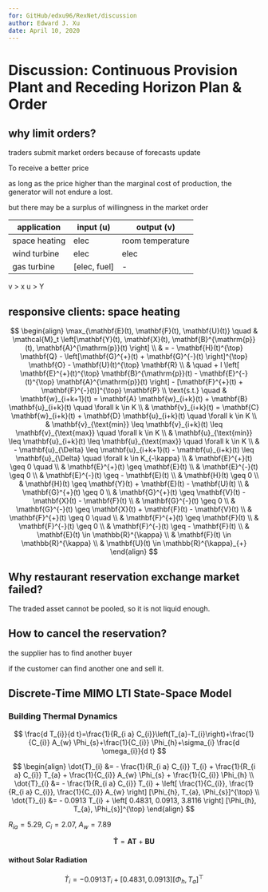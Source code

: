 ```yaml
---
for: GitHub/edxu96/RexNet/discussion
author: Edward J. Xu
date: April 10, 2020
---
```


# Discussion: Continuous Provision Plant and  Receding Horizon Plan & Order

## why limit orders?

traders submit market orders because of forecasts update

To receive a better price

as long as the price higher than the marginal cost of production, the generator will not endure a lost.

but there may be a surplus of willingness in the market order

| application   | input (u)    | output (v)       |
| ------------- | ------------ | ---------------- |
| space heating | elec         | room temperature |
| wind turbine  | elec         | elec             |
| gas turbine   | [elec, fuel] | -                |

v > x
u > Y

## responsive clients: space heating

$$
\begin{align}
\max_{\mathbf{E}(t), \mathbf{F}(t), \mathbf{U}(t)} \quad & \mathcal{M}_t \left[\mathbf{Y}(t), \mathbf{X}(t), \mathbf{B}^{\mathrm{p}}(t), \mathbf{A}^{\mathrm{p}}(t) \right] \\
& = - \mathbf{H}(t)^{\top} \mathbf{Q} - \left[\mathbf{G}^{+}(t) + \mathbf{G}^{-}(t) \right]^{\top} \mathbf{O} - \mathbf{U}(t)^{\top} \mathbf{R} \\
& \quad + l \left[ \mathbf{E}^{+}(t)^{\top} \mathbf{B}^{\mathrm{p}}(t) - \mathbf{E}^{-}(t)^{\top} \mathbf{A}^{\mathrm{p}}(t) \right] - [\mathbf{F}^{+}(t) + \mathbf{F}^{-}(t)]^{\top} \mathbf{P} \\
\text{s.t.} \quad & \mathbf{w}_{i+k+1}(t) = \mathbf{A} \mathbf{w}_{i+k}(t) + \mathbf{B} \mathbf{u}_{i+k}(t) \quad \forall k \in K \\
& \mathbf{v}_{i+k}(t) = \mathbf{C} \mathbf{w}_{i+k}(t) + \mathbf{D} \mathbf{u}_{i+k}(t) \quad \forall k \in K \\
& \mathbf{v}_{\text{min}} \leq \mathbf{v}_{i+k}(t) \leq \mathbf{v}_{\text{max}} \quad \forall k \in K \\
& \mathbf{u}_{\text{min}} \leq \mathbf{u}_{i+k}(t) \leq \mathbf{u}_{\text{max}} \quad \forall k \in K \\
& - \mathbf{u}_{\Delta} \leq \mathbf{u}_{i+k+1}(t) - \mathbf{u}_{i+k}(t) \leq \mathbf{u}_{\Delta} \quad \forall k \in K_{-\kappa} \\
& \mathbf{E}^{+}(t) \geq 0 \quad \\
& \mathbf{E}^{+}(t) \geq \mathbf{E}(t)  \\
& \mathbf{E}^{-}(t) \geq 0 \\
& \mathbf{E}^{-}(t) \geq - \mathbf{E}(t) \\
& \mathbf{H}(t) \geq 0 \\
& \mathbf{H}(t) \geq \mathbf{Y}(t) + \mathbf{E}(t) - \mathbf{U}(t) \\
& \mathbf{G}^{+}(t) \geq 0 \\
& \mathbf{G}^{+}(t) \geq \mathbf{V}(t) - \mathbf{X}(t) - \mathbf{F}(t) \\
& \mathbf{G}^{-}(t) \geq 0 \\
& \mathbf{G}^{-}(t) \geq \mathbf{X}(t) + \mathbf{F}(t) - \mathbf{V}(t) \\
& \mathbf{F}^{+}(t) \geq 0 \quad \\
& \mathbf{F}^{+}(t) \geq \mathbf{F}(t)  \\
& \mathbf{F}^{-}(t) \geq 0 \\
& \mathbf{F}^{-}(t) \geq - \mathbf{F}(t) \\
& \mathbf{E}(t) \in \mathbb{R}^{\kappa} \\
& \mathbf{F}(t) \in \mathbb{R}^{\kappa} \\
& \mathbf{U}(t) \in \mathbb{R}^{\kappa}_{+}
\end{align}
$$

## Why restaurant reservation exchange market failed?

The traded asset cannot be pooled, so it is not liquid enough.

## How to cancel the reservation?

the supplier has to find another buyer

if the customer can find another one and sell it.

## Discrete-Time MIMO LTI State-Space Model



### Building Thermal Dynamics

$$
\frac{d T_{i}}{d t}=\frac{1}{R_{i a} C_{i}}\left(T_{a}-T_{i}\right)+\frac{1}{C_{i}} A_{w} \Phi_{s}+\frac{1}{C_{i}} \Phi_{h}+\sigma_{i} \frac{d \omega_{i}}{d t}
$$

$$
\begin{align}
\dot{T}_{i} &= - \frac{1}{R_{i a} C_{i}} T_{i} + \frac{1}{R_{i a} C_{i}} T_{a}  + \frac{1}{C_{i}} A_{w} \Phi_{s} + \frac{1}{C_{i}} \Phi_{h} \\
\dot{T}_{i} &= - \frac{1}{R_{i a} C_{i}} T_{i} + \left[ \frac{1}{C_{i}}, \frac{1}{R_{i a} C_{i}}, \frac{1}{C_{i}} A_{w} \right] [\Phi_{h}, T_{a}, \Phi_{s}]^{\top} \\
\dot{T}_{i} &= - 0.0913 T_{i} + \left[ 0.4831, 0.0913, 3.8116 \right] [\Phi_{h}, T_{a}, \Phi_{s}]^{\top}
\end{align}
$$

$R_{i a} = 5.29$, $C_{i} = 2.07$, $A_{w} = 7.89$

$$
\mathbf{\dot{T}} = \mathbf{A} \mathbf{T} + \mathbf{B} \mathbf{U}
$$

#### without Solar Radiation

$$
\dot{T}_{i} = - 0.0913 T_{i} + \left[ 0.4831, 0.0913 \right] [\Phi_{h}, T_{a}]^{\top}
$$

